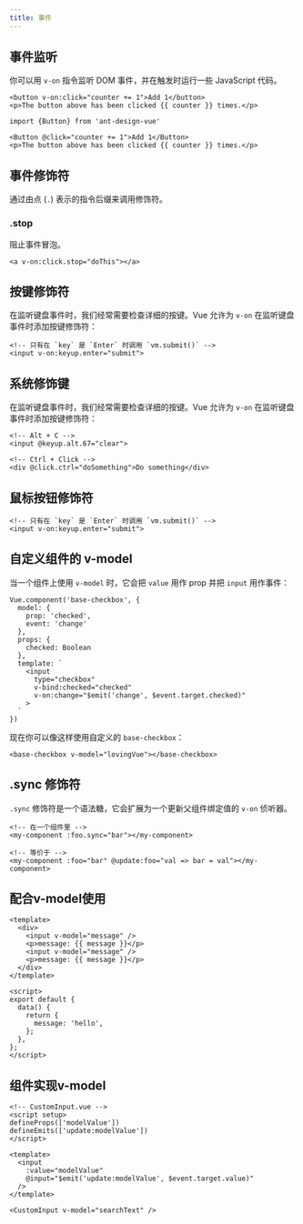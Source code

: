 ```yaml
---
title: 事件
---
```


## 事件监听

你可以用 `v-on` 指令监听 DOM 事件，并在触发时运行一些 JavaScript 代码。

```tsx
<button v-on:click="counter += 1">Add 1</button>
<p>The button above has been clicked {{ counter }} times.</p>
```

```tsx
import {Button} from 'ant-design-vue'

<Button @click="counter += 1">Add 1</Button>
<p>The button above has been clicked {{ counter }} times.</p>
```

## 事件修饰符

通过由点 (`.`) 表示的指令后缀来调用修饰符。

### .stop

阻止事件冒泡。

```tsx
<a v-on:click.stop="doThis"></a>
```

## 按键修饰符

在监听键盘事件时，我们经常需要检查详细的按键。Vue 允许为 `v-on` 在监听键盘事件时添加按键修饰符：

```tsx
<!-- 只有在 `key` 是 `Enter` 时调用 `vm.submit()` -->
<input v-on:keyup.enter="submit">
```

## 系统修饰键

在监听键盘事件时，我们经常需要检查详细的按键。Vue 允许为 `v-on` 在监听键盘事件时添加按键修饰符：

```tsx
<!-- Alt + C -->
<input @keyup.alt.67="clear">

<!-- Ctrl + Click -->
<div @click.ctrl="doSomething">Do something</div>
```

## 鼠标按钮修饰符

```tsx
<!-- 只有在 `key` 是 `Enter` 时调用 `vm.submit()` -->
<input v-on:keyup.enter="submit">
```

## 自定义组件的 v-model

当一个组件上使用 `v-model` 时，它会把 `value` 用作 prop 并把 `input` 用作事件：

```tsx
Vue.component('base-checkbox', {
  model: {
    prop: 'checked',
    event: 'change'
  },
  props: {
    checked: Boolean
  },
  template: `
    <input
      type="checkbox"
      v-bind:checked="checked"
      v-on:change="$emit('change', $event.target.checked)"
    >
  `
})
```

现在你可以像这样使用自定义的 `base-checkbox`：

```tsx
<base-checkbox v-model="lovingVue"></base-checkbox>
```

## .sync 修饰符

`.sync` 修饰符是一个语法糖，它会扩展为一个更新父组件绑定值的 `v-on` 侦听器。

```tsx
<!-- 在一个组件里 -->
<my-component :foo.sync="bar"></my-component>

<!-- 等价于 -->
<my-component :foo="bar" @update:foo="val => bar = val"></my-component>
```

## 配合v-model使用

```tsx
<template>
  <div>
    <input v-model="message" />
    <p>message: {{ message }}</p>
    <input v-model="message" />
    <p>message: {{ message }}</p>
  </div>
</template>

<script>
export default {
  data() {
    return {
      message: 'hello',
    };
  },
};
</script>
```

## 组件实现v-model

```tsx
<!-- CustomInput.vue -->
<script setup>
defineProps(['modelValue'])
defineEmits(['update:modelValue'])
</script>

<template>
  <input
    :value="modelValue"
    @input="$emit('update:modelValue', $event.target.value)"
  />
</template>

<CustomInput v-model="searchText" />
```
